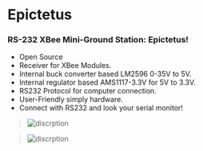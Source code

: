# Epictetus
### RS-232 XBee Mini-Ground Station: Epictetus!
- Open Source
- Receiver for XBee Modules.
- Internal buck converter based LM2596 0-35V to 5V.
- Internal regulator based AMS1117-3.3V for 5V to 3.3V.
- RS232 Protocol for computer connection.
- User-Friendly simply hardware.
- Connect with RS232 and look your serial monitor!

>![discrption](https://raw.githubusercontent.com/dh1p-dev/Epictetus/master/Ground3D.png)
 
>![discrption](https://raw.githubusercontent.com/dh1p-dev/Epictetus/master/GroundPCB.png)

